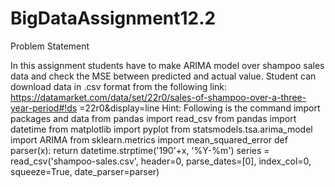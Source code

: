 # BigDataAssignment12.2

Problem Statement

In this assignment students have to make ARIMA model over shampoo sales data and
check the MSE between predicted and actual value.
Student can download data in .csv format from the following link:
https://datamarket.com/data/set/22r0/sales-of-shampoo-over-a-three-year-period#!ds
=22r0&display=line
Hint:
Following is the command import packages and data
from pandas import read_csv
from pandas import datetime
from matplotlib import pyplot
from statsmodels.tsa.arima_model import ARIMA
from sklearn.metrics import mean_squared_error
def parser(x):
return datetime.strptime('190'+x, '%Y-%m')
series = read_csv('shampoo-sales.csv', header=0, parse_dates=[0], index_col=0,
squeeze=True, date_parser=parser)
